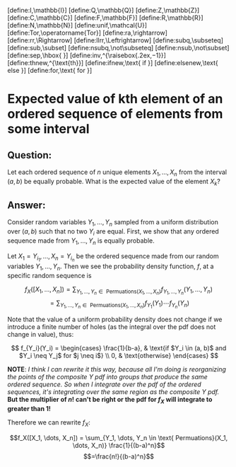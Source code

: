 [define:I,\mathbb{I}]
[define:Q,\mathbb{Q}]
[define:Z,\mathbb{Z}]
[define:C,\mathbb{C}]
[define:F,\mathbb{F}]
[define:R,\mathbb{R}]
[define:N,\mathbb{N}]
[define:unif,\mathcal{U}]
[define:Tor,\operatorname{Tor}]
[define:ra,\rightarrow]
[define:rr,\Rightarrow]
[define:llrr,\Leftrightarrow]
[define:subq,\subseteq]
[define:sub,\subset]
[define:nsubq,\not\subseteq]
[define:nsub,\not\subset]
[define:sep,\hbox{ }]
[define:inv,^{\raisebox{.2ex,$\scriptscriptstyle-1$}}]
[define:thnew,^{\text{th}}]
[define:ifnew,\text{ if }]
[define:elsenew,\text{ else }]
[define:for,\text{ for }]

# Expected value of kth element of an ordered sequence of elements from some interval

## Question:

Let each ordered sequence of $n$ unique elements $X_1, \dots, X_n$ from the interval $(a, b)$ be equally probable. What is the expected value of the element $X_k$?

## Answer:

Consider random variables $Y_1, \dots, Y_n$ sampled from a uniform  distribution over $(a, b)$ such that no two $Y_i$ are equal. First, we show that any ordered sequence made from $Y_1, \dots, Y_n$ is equally probable.

Let $X_1 = Y_{i_1}, \dots, X_n = Y_{i_n}$ be the ordered sequence made from our random variables $Y_1, \dots, Y_n$. Then we see the probability density function, $f$, at a specific random sequence is

$$f_X([X_1, \dots, X_n]) = \sum_{Y_1, \dots, Y_n \in \text{ Permuations}(X_1, \dots, X_n)} f_{Y_1, \dots, Y_n}(Y_1, \dots, Y_n) $$
$$= \sum_{Y_1, \dots, Y_n \in \text{ Permuations}(X_1, \dots, X_n)} f_{Y_1}(Y_1)\cdots f_{Y_n}(Y_n)$$

Note that the value of a uniform probability density does not change if we introduce a finite number of holes (as the integral over the pdf does not change in value), thus:

$$
f_{Y_i}(Y_i) = 
\begin{cases}
\frac{1}{b-a},  & \text{if $Y_i \in (a, b)$ and $Y_i \neq Y_j$ for $j \neq i$} \\
0, & \text{otherwise}
\end{cases}
$$

**NOTE**: *I think I can rewrite it this way, because all I'm doing is reorganizing the points of the composite $Y$ pdf into groups that produce the same ordered sequence. So when I integrate over the pdf of the ordered sequences, it's integrating over the same region as the composite $Y$ pdf.* **But the multiplier of $n!$ can't be right or the pdf for $f_X$ will integrate to greater than 1!**

Therefore we can rewrite $f_X$:

$$f_X([X_1, \dots, X_n]) = \sum_{Y_1, \dots, Y_n \in \text{ Permuations}(X_1, \dots, X_n)}  \frac{1}{(b-a)^n}$$
$$=\frac{n!}{(b-a)^n}$$
